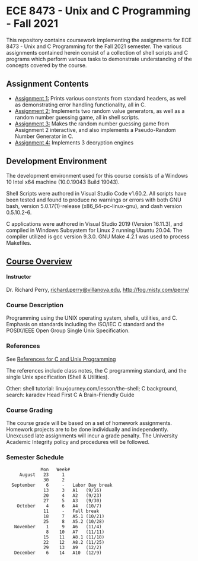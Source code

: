 # ECE 8473 - Unix and C Programming - Fall 2021

This repository contains coursework implementing the assignments for ECE 8473 - Unix and C Programming for the Fall 2021 semester. The various assignments contained herein consist of a collection of shell scripts and C programs which perform various tasks to demonstrate understanding of the concepts covered by the course.

## Assignment Contents
- [Assignment 1:](Assignment1/) Prints various constants from standard headers, as well as demonstrating error handling functionality, all in C.
- [Assignment 2:](Assignment2/) Implements two random value generators, as well as a random number guessing game, all in shell scripts.
- [Assignment 3:](Assignment3/) Makes the random number guessing game from Assignment 2 interactive, and also implements a Pseudo-Random Number Generator in C.
- [Assignment 4:](Assignment4/) Implements 3 decryption engines

## Development Environment
The development environment used for this course consists of a Windows 10 Intel x64 machine (10.0.19043 Build 19043).

Shell Scripts were authored in Visual Studio Code v1.60.2. All scripts have been tested and found to produce no warnings or errors with both GNU bash, version 5.0.17(1)-release (x86_64-pc-linux-gnu), and dash version 0.5.10.2-6.

C applications were authored in Visual Studio 2019 (Version 16.11.3), and compiled in Windows Subsystem for Linux 2 running Ubuntu 20.04. The compiler utilized is gcc version 9.3.0. GNU Make 4.2.1 was used to process Makefiles.


## [Course Overview ](https://fog.misty.com/perry/osp/outline.html)
#### __Instructor__
Dr. Richard Perry, richard.perry@villanova.edu, http://fog.misty.com/perry/

### __Course Description__
Programming using the UNIX operating system, shells, utilities, and C. Emphasis on standards including the ISO/IEC C standard and the POSIX/IEEE Open Group Single Unix Specification.

### __References__
See [References for C and Unix Programming](https://fog.misty.com/perry/osp/references/references.html)

The references include class notes, the C programming standard, and the single Unix specification (Shell & Utilities).

Other: shell tutorial: linuxjourney.com/lesson/the-shell; C background, search: karadev Head First C A Brain-Friendly Guide

### __Course Grading__
The course grade will be based on a set of homework assignments. Homework projects are to be done individually and independently. Unexcused late assignments will incur a grade penalty. The University Academic Integrity policy and procedures will be followed.

### __Semester Schedule__

                 Mon   Week#
         August   23     1	
                  30     2   
      September    6     -   Labor Day break
                  13     3   A1   (9/16)
                  20     4   A2   (9/23)
                  27     5   A3   (9/30)
        October    4     6   A4   (10/7)
                  11     -   Fall break
                  18     7   A5.1 (10/21)
                  25     8   A5.2 (10/28)
       November    1     9   A6   (11/4)
                   8    10   A7   (11/11)
                  15    11   A8.1 (11/18)
                  22    12   A8.2 (11/25)
                  29    13   A9   (12/2)
       December    6    14   A10  (12/9)
